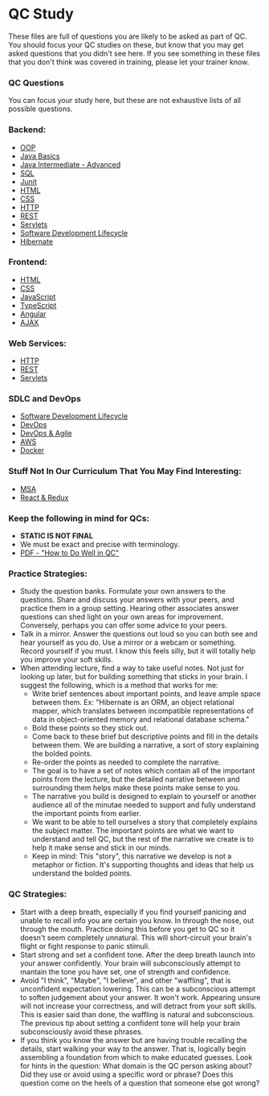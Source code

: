 # QC Study
These files are full of questions you are likely to be asked as part of QC. You should focus your QC studies on these, but know that you may get asked questions that you didn't see here. If you see something in these files that you don't think was covered in training, please let your trainer know. 


### QC Questions
You can focus your study here, but these are not exhaustive lists of all possible questions.
### Backend:
 - [OOP](./oop.md)
 - [Java Basics](./java-basics.md)
 - [Java Intermediate - Advanced](./java-advanced.md)
 - [SQL](./qc-sql.md)
 - [Junit](./qc-junit.md)
 - [HTML](./qc-html.md)
 - [CSS](./qc-css.md)
 - [HTTP](./qc-http.md)
 - [REST](./qc-rest.md)
 - [Servlets](./qc-servlets.md)
 - [Software Development Lifecycle](./qc-sdlc.md)
 - [Hibernate](./qc-hibernate.md)

### Frontend:
 - [HTML](./qc-html.md)
 - [CSS](./qc-css.md)
 - [JavaScript](./qc-javascript.md)
 - [TypeScript](./qc-typescript.md)
 - [Angular](./qc-angular.md)
 - [AJAX](./qc-ajax.md)

### Web Services:
 - [HTTP](./qc-http.md)
 - [REST](./qc-rest.md)
 - [Servlets](./qc-servlets.md)

### SDLC and DevOps
 - [Software Development Lifecycle](./qc-sdlc.md)
 - [DevOps](./qc-devops.md)
 - [DevOps & Agile](./qc-sdlc-devops.md)
 - [AWS](./qc-aws.md)
 - [Docker](./qc-docker.md)

### Stuff Not In Our Curriculum That You May Find Interesting:
 - [MSA](./qc-msa.md)
 - [React & Redux](./qc-react-ak.md)


### Keep the following in mind for QCs:
 - **STATIC IS NOT FINAL**  
 - We must be exact and precise with terminology.
 - [PDF - "How to Do Well in QC"](./how-to-do-well-in-qc.pdf)


### Practice Strategies: 
 - Study the question banks. Formulate your own answers to the questions. Share and discuss your answers with your peers, and practice them in a group setting. Hearing other associates answer questions can shed light on your own areas for improvement. Conversely, perhaps you can offer some advice to your peers. 
 - Talk in a mirror. Answer the questions out loud so you can both see and hear yourself as you do. Use a mirror or a webcam or something. Record yourself if you must. I know this feels silly, but it will totally help you improve your soft skills.
 - When attending lecture, find a way to take useful notes. Not just for looking up later, but for building something that sticks in your brain. I suggest the following, which is a method that works for me:
   - Write brief sentences about important points, and leave ample space between them. Ex: "Hibernate is an ORM, an object relational mapper, which translates between incompatible representations of data in object-oriented memory and relational database schema."
   - Bold these points so they stick out.
   - Come back to these brief but descriptive points and fill in the details between them. We are building a narrative, a sort of story explaining the bolded points.
   - Re-order the points as needed to complete the narrative.
   - The goal is to have a set of notes which contain all of the important points from the lecture, but the detailed narrative between and surrounding them helps make these points make sense to you.
   - The narrative you build is designed to explain to yourself or another audience all of the minutae needed to support and fully understand the important points from earlier.
   - We want to be able to tell ourselves a story that completely explains the subject matter. The important points are what we want to understand and tell QC, but the rest of the narrative we create is to help it make sense and stick in our minds.
   - Keep in mind: This "story", this narrative we develop is not a metaphor or fiction. It's supporting thoughts and ideas that help us understand the bolded points.

### QC Strategies:
 - Start with a deep breath, especially if you find yourself panicing and unable to recall info you are certain you know. In through the nose, out through the mouth. Practice doing this before you get to QC so it doesn't seem completely unnatural. This will short-circuit your brain's flight or fight response to panic stimuli.
 - Start strong and set a confident tone. After the deep breath launch into your answer confidently. Your brain will subconsciously attempt to mantain the tone you have set, one of strength and confidence.
 - Avoid "I think", "Maybe", "I believe", and other "waffling", that is unconfident expectation lowering. This can be a subconscious attempt to soften judgement about your answer. It won't work. Appearing unsure will not increase your correctness, and will detract from your soft skills. This is easier said than done, the waffling is natural and subconscious. The previous tip about setting a confident tone will help your brain subconsciously avoid these phrases.
 - If you think you know the answer but are having trouble recalling the details, start walking your way to the answer. That is, logically begin assembling a foundation from which to make educated guesses. Look for hints in the question: What domain is the QC person asking about? Did they use or avoid using a specific word or phrase? Does this question come on the heels of a question that someone else got wrong? 


